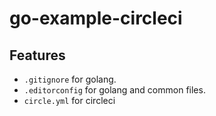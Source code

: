 # go-example-circleci

## Features
* `.gitignore` for golang.
* `.editorconfig` for golang and common files.
* `circle.yml` for circleci
